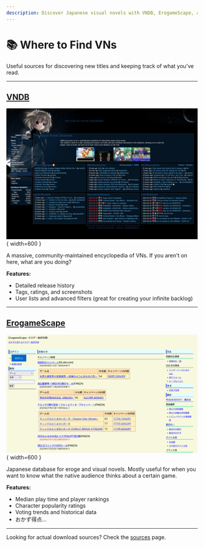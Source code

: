 ```yaml
---
description: Discover Japanese visual novels with VNDB, ErogameScape, and other databases.
---
```


# 📚 Where to Find VNs

Useful sources for discovering new titles and keeping track of what you’ve read.

---

## [VNDB](https://vndb.org/)

![VNDB Screenshot](assets/vndb.png){ width=600 }

A massive, community-maintained encyclopedia of VNs. If you aren't on here, what are you doing?

**Features:**

- Detailed release history  
- Tags, ratings, and screenshots  
- User lists and advanced filters (great for creating your infinite backlog)

---

## [ErogameScape](https://erogamescape.dyndns.org/~ap2/ero/toukei_kaiseki/)

![ErogameScape Screenshot](assets/erogamescape.png){ width=600 }

Japanese database for eroge and visual novels. Mostly useful for when you want to know what the native audience thinks about a certain game.

**Features:**

- Median play time and player rankings  
- Character popularity ratings  
- Voting trends and historical data  
- おかず得点...

---

Looking for actual download sources? Check the [sources](sources.md) page.
